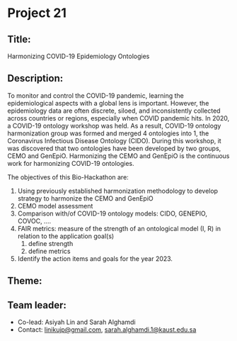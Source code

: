 # Project 21

## Title: 

Harmonizing COVID-19 Epidemiology Ontologies

## Description:


To monitor and control the COVID-19 pandemic, learning the
epidemiological aspects with a global lens is important. However, the
epidemiology data are often discrete, siloed, and inconsistently
collected across countries or regions, especially when COVID pandemic
hits. In 2020, a COVID-19 ontology workshop was held. As a result,
COVID-19 ontology harmonization group was formed and merged 4
ontologies into 1, the Coronavirus Infectious Disease Ontology
(CIDO). During this workshop, it was discovered that two ontologies
have been developed by two groups, CEMO and GenEpiO. Harmonizing the
CEMO and GenEpiO is the continuous work for harmonizing COVID-19
ontologies.

The objectives of this Bio-Hackathon are:

1. Using previously established harmonization methodology to develop strategy to harmonize the CEMO and GenEpiO
2. CEMO model assessment
3. Comparison with/of COVID-19 ontology models: CIDO, GENEPIO, COVOC, ....
4. FAIR metrics: measure of the strength of an ontological model (I, R) in relation to the application goal(s)
   1. define strength
   2. define metrics
5. Identify the action items and goals for the year 2023. 


## Theme:


## Team leader:

 * Co-lead: Asiyah Lin and Sarah Alghamdi
 * Contact: linikujp@gmail.com, sarah.alghamdi.1@kaust.edu.sa
 

